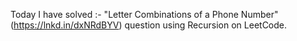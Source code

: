 Today I have solved :-
"Letter Combinations of a Phone Number" (https://lnkd.in/dxNRdBYV) question using Recursion on LeetCode.
